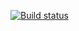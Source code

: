 [![Build status](https://ci.appveyor.com/api/projects/status/1p6stpv42649flab?svg=true)](https://ci.appveyor.com/project/anay333/hw-pattern1)
